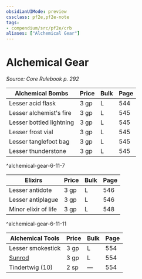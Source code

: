```yaml
---
obsidianUIMode: preview
cssclass: pf2e,pf2e-note
tags:
- compendium/src/pf2e/crb
aliases: ["Alchemical Gear"]
---
```

# Alchemical Gear  
*Source: Core Rulebook p. 292*  

| Alchemical Bombs | Price | Bulk | Page |
|------------------|-------|------|------|
| Lesser acid flask | 3 gp | L | 544 |
| Lesser alchemist's fire | 3 gp | L | 545 |
| Lesser bottled lightning | 3 gp | L | 545 |
| Lesser frost vial | 3 gp | L | 545 |
| Lesser tanglefoot bag | 3 gp | L | 545 |
| Lesser thunderstone | 3 gp | L | 545 |
^alchemical-gear-6-11-7

| Elixirs | Price | Bulk | Page |
|---------|-------|------|------|
| Lesser antidote | 3 gp | L | 546 |
| Lesser antiplague | 3 gp | L | 546 |
| Minor elixir of life | 3 gp | L | 548 |
^alchemical-gear-6-11-11

| Alchemical Tools | Price | Bulk | Page |
|------------------|-------|------|------|
| Lesser smokestick | 3 gp | L | 554 |
| [Sunrod](../../Compendium/equipment/items/sunrod.md) | 3 gp | L | 554 |
| Tindertwig (10) | 2 sp | — | 554 |